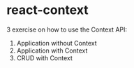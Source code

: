 # react-context
3 exercise on how to use the Context API: 
1. Application without Context 
2. Application with Context
3. CRUD with Context
